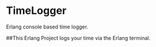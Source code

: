 # TimeLogger
Erlang console based time logger.

##This Erlang Project logs your time via the Erlang terminal.


